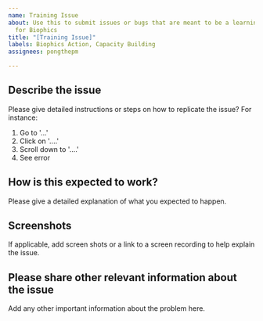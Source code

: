 ```yaml
---
name: Training Issue
about: Use this to submit issues or bugs that are meant to be a learning opportunity
  for Biophics
title: "[Training Issue]"
labels: Biophics Action, Capacity Building
assignees: pongthepm

---
```


## Describe the issue
Please give detailed instructions or steps on how to replicate the issue? For instance:
1. Go to '...'
2. Click on '....'
3. Scroll down to '....'
4. See error




## How is this expected to work?
Please give a detailed explanation of what you expected to happen.




## Screenshots
If applicable, add screen shots or a link to a screen recording to help explain the issue.




## Please share other relevant information about the issue
Add any other important information about the problem here.

